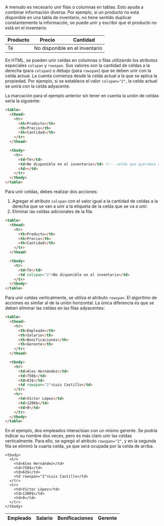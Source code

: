 
A menudo es necesario unir filas o columnas en tablas. Esto ayuda a combinar información diversa. Por ejemplo, si un producto no está disponible en una tabla de inventario, no tiene sentido duplicar constantemente la información, se puede unir y escribir que el producto no está en el inventario:

<div class="hexlet-basics-example my-3">
  <table class="table-bordered m-0">
    <thead>
      <tr>
        <th>Producto</th>
        <th>Precio</th>
        <th>Cantidad</th>
      </tr>
    </thead>
    <tbody>
      <tr>
        <td>Té</td>
        <td colspan="2">No disponible en el inventario</td>
      </tr>
    </tbody>
  </table>
</div>

En HTML, se pueden unir celdas en columnas o filas utilizando los atributos especiales `colspan` y `rowspan`. Sus valores son la cantidad de celdas a la derecha (para `colspan`) o debajo (para `rowspan`) que se deben unir con la celda actual. La cuenta comienza desde la celda actual a la que se aplica la propiedad. Por ejemplo, si se establece el valor `colspan="2"`, la celda actual se unirá con la celda adyacente.

La marcación para el ejemplo anterior sin tener en cuenta la unión de celdas sería la siguiente:

```html
<table>
  <thead>
    <tr>
      <th>Producto</th>
      <th>Precio</th>
      <th>Cantidad</th>
    </tr>
  </thead>

  <tbody>
    <tr>
      <td>Té</td>
      <td>No disponible en el inventario</td> <!-- celda que queremos unir -->
      <td></td>
    </tr>
  </tbody>
</table>
```

Para unir celdas, debes realizar dos acciones:
1. Agregar el atributo `colspan` con el valor igual a la cantidad de celdas a la derecha que se van a unir a la etiqueta de la celda que se va a unir.
2. Eliminar las celdas adicionales de la fila.

```html
<table>
  <thead>
    <tr>
      <th>Producto</th>
      <th>Precio</th>
      <th>Cantidad</th>
    </tr>
  </thead>

  <tbody>
    <tr>
      <td>Té</td>
      <td colspan="2">No disponible en el inventario</td>
    </tr>
  </tbody>
</table>
```

Para unir celdas verticalmente, se utiliza el atributo `rowspan`. El algoritmo de acciones es similar al de la unión horizontal. La única diferencia es que se deben eliminar las celdas en las filas adyacentes:

```html
<table>
  <thead>
    <tr>
      <th>Empleado</th>
      <th>Salario</th>
      <th>Bonificaciones</th>
      <th>Gerente</th>
    </tr>
  </thead>

  <tbody>
    <tr>
      <td>Alex Hernández</td>
      <td>750$</td>
      <td>63$</td>
      <td rowspan="2">Luis Castillo</td>
    </tr>
    <tr>
      <td>Víctor López</td>
      <td>1200$</td>
      <td>0</td>
    </tr>
  </tbody>
</table>
```

En el ejemplo, dos empleados interactúan con un mismo gerente. Se podría indicar su nombre dos veces, pero es más claro unir las celdas verticalmente. Para ello, se agregó el atributo `rowspan="2"`, y en la segunda fila se eliminó la cuarta celda, ya que será ocupada por la celda de arriba.

<div class="hexlet-basics-example my-3">
  <table class="table-bordered m-0">
    <thead>
      <tr>
        <th>Empleado</th>
        <th>Salario</th>
        <th>Bonificaciones</th>
        <th>Gerente</th>
      </tr>
    </thead>

    <tbody>
      <tr>
        <td>Alex Hernández</td>
        <td>750$</td>
        <td>63$</td>
        <td rowspan="2">Luis Castillo</td>
      </tr>
      <tr>
        <td>Víctor López</td>
        <td>1200$</td>
        <td>0</td>
      </tr>
    </tbody>
  </table>
</div>
